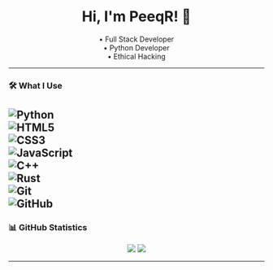 <h1 align="center">Hi, I'm PeeqR! 👋</h1>

<p align="center">
  •  Full Stack Developer <br>
  •  Python Developer <br>
  •  Ethical Hacking   
</p>

---

### 🛠️ What I Use

![Python](https://img.shields.io/badge/-Python-333?style=for-the-badge&logo=python)  
![HTML5](https://img.shields.io/badge/-HTML5-E34F26?style=for-the-badge&logo=html5&logoColor=fff)  
![CSS3](https://img.shields.io/badge/-CSS3-1572B6?style=for-the-badge&logo=css3)  
![JavaScript](https://img.shields.io/badge/-JavaScript-F7DF1E?style=for-the-badge&logo=javascript&logoColor=black)  
![C++](https://img.shields.io/badge/-C++-00599C?style=for-the-badge&logo=c%2B%2B&logoColor=white)  
![Rust](https://img.shields.io/badge/-Rust-000000?style=for-the-badge&logo=rust&logoColor=white)  
![Git](https://img.shields.io/badge/-Git-F05032?style=for-the-badge&logo=git)  
![GitHub](https://img.shields.io/badge/-GitHub-181717?style=for-the-badge&logo=github)  
---

### 📊 GitHub Statistics
<p align="center">
  <img src="https://github-readme-stats.vercel.app/api?username=Aetherlog&show_icons=true&theme=tokyonight" />
  <img src="https://github-readme-stats.vercel.app/api/top-langs/?username=Aetherlog&layout=compact&theme=tokyonight" />
</p>

---

